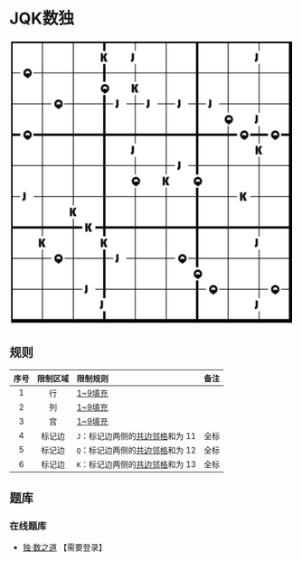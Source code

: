 # JQK数独
<!-- START doctoc generated TOC please keep comment here to allow auto update -->
<!-- DON'T EDIT THIS SECTION, INSTEAD RE-RUN doctoc TO UPDATE -->

<!-- END doctoc generated TOC please keep comment here to allow auto update -->

![题](../../../../../images/sudoku/JQK数独.png)

## 规则

| 序号  | 限制区域 | 限制规则                  | 备注  |
|:---:|:----:|:----------------------|:---:|
|  1  |  行   | [1~9填充]               |     |
|  2  |  列   | [1~9填充]               |     |
|  3  |  宫   | [1~9填充]               |     |
|  4  | 标记边  | `J`：标记边两侧的[共边邻格]和为 11 | 全标  |
|  5  | 标记边  | `Q`：标记边两侧的[共边邻格]和为 12 | 全标  |
|  6  | 标记边  | `K`：标记边两侧的[共边邻格]和为 13 | 全标  |

## 题库

### 在线题库

- [独·数之道](http://www.sudokufans.org.cn/lx/game.index.php?type=jqk) 【需要登录】

[1~9填充]: ../../../../../rules/rules.md#1to9填充

[共边邻格]: ../../../../../rules/rules.md#共边邻格
